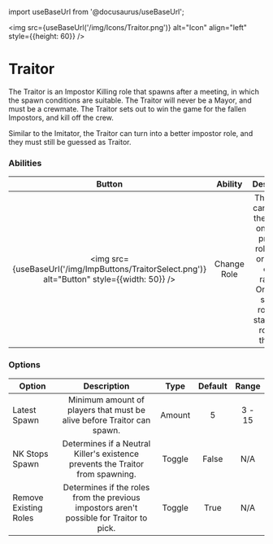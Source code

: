 import useBaseUrl from '@docusaurus/useBaseUrl';

<img src={useBaseUrl('/img/Icons/Traitor.png')} alt="Icon" align="left" style={{height: 60}} />
# Traitor

The Traitor is an Impostor Killing role that spawns after a meeting, in which the spawn conditions are suitable. The Traitor will never be a Mayor, and must be a crewmate. The Traitor sets out to win the game for the fallen Impostors, and kill off the crew.

Similar to the Imitator, the Traitor can turn into a better impostor role, and they must still be guessed as Traitor.

### Abilities

| Button | Ability | Description | Type |
|:----------:|:----------:|:-----------------:|:------:|
| <img src={useBaseUrl('/img/ImpButtons/TraitorSelect.png')} alt="Button" style={{width: 50}} /> | Change Role | The Traitor can change their role to one of the provided role cards, or gamble on the random. Once they select a role, they stay as that role until they die. | Basic Ability |

### Options

| Option | Description | Type | Default | Range |
|----------|:-----------------:|:------:|:------:|:------:|
| Latest Spawn | Minimum amount of players that must be alive before Traitor can spawn. | Amount | 5 | 3 - 15 |
| NK Stops Spawn | Determines if a Neutral Killer's existence prevents the Traitor from spawning. | Toggle | False | N/A |
| Remove Existing Roles | Determines if the roles from the previous impostors aren't possible for Traitor to pick. | Toggle | True | N/A |
